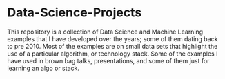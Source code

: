 # Data-Science-Projects
This repository is a collection of Data Science and Machine Learning examples
that I have developed over the years; some of them dating back to pre 2010.
Most of the examples are on small data sets that highlight the use of a
particular algorithm, or technology stack.  Some of the examples I have used
in brown bag talks, presentations, and some of them just for learning an algo
or stack.
